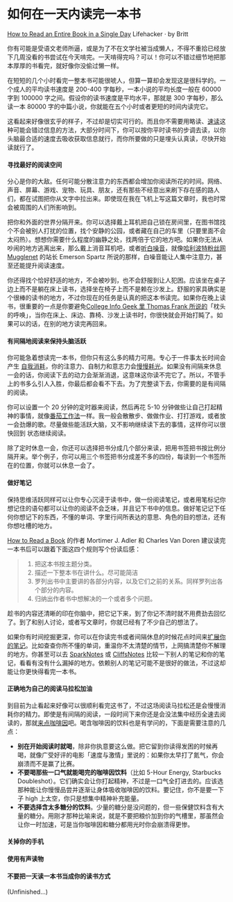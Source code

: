 如何在一天内读完一本书
===

[How to Read an Entire Book in a Single Day](http://lifehacker.com/how-to-read-an-entire-book-in-a-single-day-1749070044)
Lifehacker · by Britt

你有可能是受语文老师所逼，或是为了不在文学社被当成懒人，不得不重拾已经放下几周没看的书尝试在今天啃完。一天啃得完吗？可以！你可以不错过细节地把那本厚厚的书看完，就好像你没偷过懒一样。

在短短的几个小时看完一整本书可能很唬人，但算一算却会发现这是很科学的。一个成人的平均读书速度是 200-400 字每秒，一本小说的平均长度一般在 60000 字到 100000 字之间。假设你的读书速度是平均水平，那就是 300 字每秒，那么读一本 80000 字的中篇小说，你就能在五个小时或者更短的时间内读完它。

这看起来好像很玄乎的样子，不过却是切实可行的。而且你不需要用略读、[速读](http://lifehacker.com/the-truth-about-speed-reading-1542508398)这种可能会错过信息的方法，大部分时间下，你可以按你平时读书的步调去读，以你头脑最合适的速度去吸收获取信息就行，而你所要做的只是埋头认真读，尽快开始读就行了。

#### 寻找最好的阅读空间

分心是你的大敌。任何可能分散注意力的东西都会增加你阅读所花的时间。网络、声音、屏幕、游戏、宠物、玩具、朋友，还有那些不经意出来刷下存在感的路人们，都在试图把你从文字中拉出来。即使现在我在飞机上写这篇文章时，我也时常会被周围的人们所影响到。

把你和外面的世界分隔开来。你可以选择戴上耳机把自己锁在房间里，在图书馆找个不会被别人打扰的位置，找个安静的公园，或者藏在自己的车里（只要里面不会太闷热）。想想你需要什么程度的幽静之处，找两倍于它的地方吧。如果你无法从吵闹的地方逃离出来，那么戴上消音耳机吧，或者[听白噪音](http://www.businessinsider.com/5-tips-to-read-a-book-a-day-every-day-2015-7)，就像[哈利波特粉丝网 Mugglenet](http://www.mugglenet.com/) 的站长 Emerson Spartz 所说的那样，白噪音能让人集中注意力，甚至还能提升阅读速度。

你还得找个恰好舒适的地方，不会被吵到，也不会舒服到让人犯困。应该坐在桌子边上而不是躺在床上读书，选择坐在椅子上而不是赖在沙发上。舒服的家具确实是个很棒的读书的地方，不过你现在的任务是认真的把这本书读完。如果你在晚上读书，很重要的一点是你要避免[College Info Geek 里 Thomas Frank 所说的](http://collegeinfogeek.com/time-crunch-study-finish-assignment-overnight/)「枕头的呼唤」，当你在床上、床边、靠椅、沙发上读书时，你很快就会开始打盹了。如果可以的话，在别的地方读完再回来。

#### 有间隔地阅读来保持头脑活跃

你可能急着想读完一本书，但你只有这么多的精力可用。专心于一件事太长时间会产生 [自我消耗](https://en.wikipedia.org/wiki/Ego_depletion)，你的注意力、自制力和意志力会[慢慢耗光](http://lifehacker.com/5904712/how-can-i-recharge-my-depleted-motivation)。如果没有间隔来休息一会的话，你阅读下去的动力会渐渐消退，这意味这你读不完它了。所以，不管手上的书多么引人入胜，你最后都会看不下去。为了完整读下去，你需要的是有间隔的阅读。

你可以设置一个 20 分钟的定时器来阅读，然后再花 5-10 分钟做些让自己打起精神的事情，就像[番茄工作法](http://lifehacker.com/productivity-101-a-primer-to-the-pomodoro-technique-1598992730)一样。我一般会散散步、做做作业、打打游戏，或者放一会劲爆的歌。尽量做些能活跃大脑，又不影响继续读下去的事情，这样你可以很快回到 状态继续阅读。

除了定时休息一会，你还可以选择把书分成几个部分来读，把用书签把书按比例分隔开来。举个例子，你可以用三个书签把书分成差不多的四份，每读到一个书签所在的位置，你就可以休息一会了。

#### 做好笔记

保持思维活跃同样可以让你专心沉浸于读书中，做一份阅读笔记，或者用笔标记你想记住的语句都可以让你的阅读不会乏味，并且记下书中的信息。做好笔记记下任何你想记下的东西，不懂的单词、字里行间所表达的意思、角色的目的想法，还有你想吐槽的地方。

[How to Read a Book](http://www.amazon.com/How-Read-Book-Intelligent-Touchstone/dp/0671212095) 的作者 Mortimer J. Adler 和 Charles Van Doren 建议读完一本书后可以跟着下面这四个规则写个份读后感：

> 1. 把这本书按主题分类。
> 2. 描述一下整本书在讲什么。尽可能简洁
> 3. 罗列出书中主要讲的各部分内容，以及它们之前的关系。同样罗列出各个部分的内容。
> 4. 归纳出作者书中想解决的一个或者多个问题。

趁书的内容还清晰的印在你脑中，把它记下来，到了你记不清时就不用费劲去回忆了。到了和别人讨论，或者写文章时，你就已经有了不少自己的想法了。

如果你有时间挖掘更深，你可以在你读完书或者间隔休息的时候花点时间来[扩展你的笔记](http://lifehacker.com/study-less-study-smart-the-best-ways-to-retain-more-1683362205)。比如查查你所不懂的单词，重温你不太清楚的情节，上网搞清楚你不解理的地方。你甚至可以去 [SparkNotes](http://www.sparknotes.com/) 或 [CliffsNotes](http://www.cliffsnotes.com/) 比较一下别人的笔记和你的笔记，看看有没有什么漏掉的地方。依赖别人的笔记可能不是很好的做法，不过这却能让你更快得看完一本书。

#### 正确地为自己的阅读马拉松加油

到目前为止看起来好像可以很顺利看完这书了，不过这场阅读马拉松还是会慢慢消耗你的精力。即使是有间隔的阅读，一段时间下来你还是会没法集中经历全速去阅读的，那就[来点咖啡因](http://lifehacker.com/5585217/what-caffeine-actually-does-to-your-brain)吧。喝含咖啡因的饮料也是有学问的，下面是需要注意的几点：

- **别在开始阅读时就喝**，除非你执意要这么做。把它留到你读得发困的时候再喝，就像广受好评的电影「速度与激情」里说的：如果你太早打了氮气，你会崩溃而不是赢了比赛。
- **不要喝那些一口气就能喝完的咖啡因饮料**（比如 5-Hour Energy, Starbucks Doubleshot）。它们确实会让你打起精神，不过是一口气全打进去的。应该选那种能让你慢慢品尝并逐渐让身体吸收咖啡因的饮料。要记住，你不是要一下子 high 上太空，你只是想集中精神补充能量。
- **不要选择含太多糖分的饮料**。少量的糖分是没问题的，但一些保健饮料含有大量的糖分。用刚才那种比喻来说，就是不要把粮价加到你的气槽里，那虽然会让你一时加速，可是当你咖啡因和糖分都用光时你会崩溃得更惨。



#### 关掉你的手机


#### 使用有声读物


#### 不要把一天读一本书当成你的读书方式



(Unfinished...)














